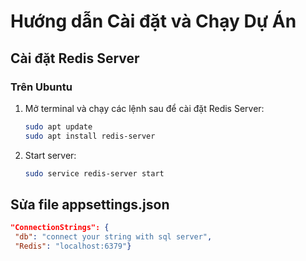 # Hướng dẫn Cài đặt và Chạy Dự Án

## Cài đặt Redis Server

### Trên Ubuntu

1. Mở terminal và chạy các lệnh sau để cài đặt Redis Server:
   ```bash
   sudo apt update
   sudo apt install redis-server
2. Start server:
   ```bash
   sudo service redis-server start
## Sửa file appsettings.json
   ```json
 "ConnectionStrings": {
    "db": "connect your string with sql server",
    "Redis": "localhost:6379"}
  
